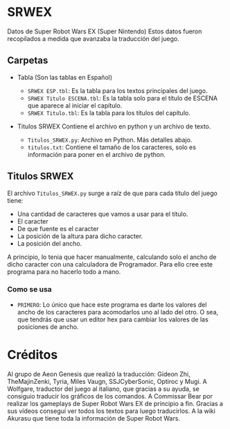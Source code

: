# SRWEX
Datos de Super Robot Wars EX (Super Nintendo)
Estos datos fueron recopilados a medida que avanzaba la traducción del juego.

## Carpetas
* Tabla (Son las tablas en Español)
   * `SRWEX ESP.tbl`: Es la tabla para los textos principales del juego.
   * `SRWEX Titulo ESCENA.tbl`: Es la tabla solo para el título de ESCENA que aparece al iniciar el capítulo.
   * `SRWEX Titulo.tbl`: Es la tabla para los títulos del capítulo.

* Titulos SRWEX
  Contiene el archivo en python y un archivo de texto.
   * `Titulos_SRWEX.py`: Archivo en Python. Más detalles abajo.
   * `titulos.txt`: Contiene el tamaño de los caracteres, solo es información para poner en el archivo de python.

## Titulos SRWEX
El archivo `Titulos_SRWEX.py` surge a raíz de que para cada título del juego tiene:
* Una cantidad de caracteres que vamos a usar para el título.
* El caracter
* De que fuente es el caracter
* La posición de la altura para dicho caracter.
* La posición del ancho.

A principio, lo tenia que hacer manualmente, calculando solo el ancho de dicho caracter con una calculadora de Programador. Para ello cree este programa para no hacerlo todo a mano.

### Como se usa
* `PRIMERO`: Lo único que hace este programa es darte los valores del ancho de los caracteres para acomodarlos uno al lado del otro. O sea, que tendrás que usar un editor hex para cambiar los valores de las posiciones de ancho.

# Créditos
Al grupo de Aeon Genesis que realizó la traducción: Gideon Zhi, TheMajinZenki, Tyria, Miles Vaugn, SSJCyberSonic, Optiroc y Mugi.
A Wolfgare, traductor del juego al italiano, que gracias a su ayuda, se consiguio traducir los gráficos de los comandos.
A Commissar Bear por realizar los gameplays de Super Robot Wars EX de príncipio a fin. Gracias a sus vídeos conseguí ver todos los textos para luego traducirlos.
A la wiki Akurasu que tiene toda la información de Super Robot Wars.
